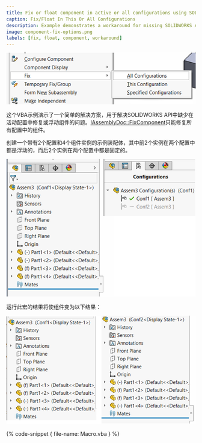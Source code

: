 ```yaml
---
title: Fix or float component in active or all configurations using SOLIDWORKS API
caption: Fix/Float In This Or All Configurations
description: Example demonstrates a workaround for missing SOLIDWORKS API for fixing or floating the component in the active or all configuration
image: component-fix-options.png
labels: [fix, float, component, workaround]
---
```

![修复组件的选项](component-fix-options.png)

这个VBA示例演示了一个简单的解决方案，用于解决SOLIDWORKS API中缺少在活动配置中修复或浮动组件的问题。[IAssemblyDoc::FixComponent](https://help.solidworks.com/2017/english/api/sldworksapi/solidworks.interop.sldworks~solidworks.interop.sldworks.iassemblydoc~fixcomponent.html)只能修复所有配置中的组件。

创建一个带有2个配置和4个组件实例的示例装配体，其中前2个实例在两个配置中都是浮动的，而后2个实例在两个配置中都是固定的。

![示例的初始状态](component-initial-state.png)

运行此宏的结果将使组件变为以下结果：

![运行宏的结果](component-fix-result.png)

{% code-snippet { file-name: Macro.vba } %}